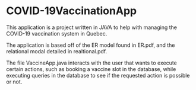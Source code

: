 # COVID-19VaccinationApp
This application is a project written in JAVA to help with managing the COVID-19 vaccination system in Quebec.

The application is based off of the ER model found in ER.pdf, and the relational modal detailed in realtional.pdf.

The file VaccineApp.java interacts with the user that wants to execute certain actions, such as booking a vaccine slot in the database, while executing queries in the database to see if the requested action is possible or not.

